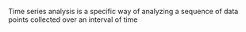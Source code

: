 
Time series analysis is a specific way of analyzing a sequence of data points collected over an interval of time
